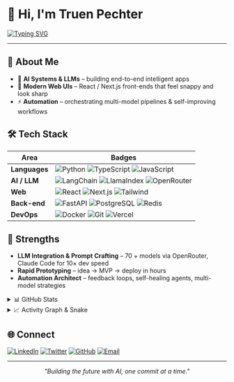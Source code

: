 # 🚀 Hi, I'm **Truen Pechter**

[![Typing SVG](https://readme-typing-svg.demolab.com?font=Fira+Code&pause=1000&color=2E9EFF&center=true&vCenter=true&width=400&lines=AI+Systems+Engineer+🧠;Web+UI+Developer+🎨;LLM+Integration+Expert+🔗)](https://git.io/typing-svg)

---

## 🌟 About Me
- 🤖 **AI Systems & LLMs** – building end-to-end intelligent apps  
- 🎨 **Modern Web UIs** – React / Next.js front-ends that feel snappy and look sharp  
- ⚡ **Automation** – orchestrating multi-model pipelines & self-improving workflows  

## 🛠 Tech Stack
| Area | Badges |
|------|--------|
| **Languages** | ![Python](https://img.shields.io/badge/-Python-3776AB?logo=python&logoColor=white) ![TypeScript](https://img.shields.io/badge/-TypeScript-007ACC?logo=typescript&logoColor=white) ![JavaScript](https://img.shields.io/badge/-JavaScript-F7DF1E?logo=javascript&logoColor=black) |
| **AI / LLM** | ![LangChain](https://img.shields.io/badge/-LangChain-1F2937?logo=chainlink&logoColor=white) ![LlamaIndex](https://img.shields.io/badge/-LlamaIndex-FF4B4B?logo=meta&logoColor=white) ![OpenRouter](https://img.shields.io/badge/-OpenRouter-FF6B6B) |
| **Web** | ![React](https://img.shields.io/badge/-React-20232A?logo=react&logoColor=61DAFB) ![Next.js](https://img.shields.io/badge/-Next.js-000?logo=nextdotjs) ![Tailwind](https://img.shields.io/badge/-Tailwind-38B2AC?logo=tailwindcss&logoColor=white) |
| **Back-end** | ![FastAPI](https://img.shields.io/badge/-FastAPI-009688?logo=fastapi&logoColor=white) ![PostgreSQL](https://img.shields.io/badge/-Postgres-316192?logo=postgresql&logoColor=white) ![Redis](https://img.shields.io/badge/-Redis-DC382D?logo=redis&logoColor=white) |
| **DevOps** | ![Docker](https://img.shields.io/badge/-Docker-2496ED?logo=docker&logoColor=white) ![Git](https://img.shields.io/badge/-Git-F05032?logo=git&logoColor=white) ![Vercel](https://img.shields.io/badge/-Vercel-000?logo=vercel) |

## 🚀 Strengths
- **LLM Integration & Prompt Crafting** – 70 + models via OpenRouter, Claude Code for 10× dev speed  
- **Rapid Prototyping** – idea → MVP → deploy in hours  
- **Automation Architect** – feedback loops, self-healing agents, multi-model strategies


<details>
<summary>📊 GitHub Stats</summary>

<p align="center">
  <img src="https://github-readme-streak-stats.herokuapp.com/?user=overtimepog&theme=tokyonight&hide_border=true" /><br/>
  <img src="https://github-readme-stats.vercel.app/api?username=overtimepog&show_icons=true&theme=tokyonight&hide_border=true&include_all_commits=true&count_private=true" /><br/>
  <img src="https://github-profile-trophy.vercel.app/?username=overtimepog&theme=tokyonight&no-frame=true&row=2&column=4" />
</p>
</details>

<details>
<summary>📈 Activity Graph & Snake</summary>

<p align="center">
  <img src="https://github-readme-activity-graph.vercel.app/graph?username=overtimepog&theme=tokyo-night&hide_border=true"/><br/>
  <img src="https://raw.githubusercontent.com/overtimepog/overtimepog/output/github-contribution-grid-snake.svg" />
</p>
</details>

## 🌐 Connect
[![LinkedIn](https://img.shields.io/badge/-LinkedIn-0077B5?logo=linkedin&logoColor=white)](https://linkedin.com/in/truenpog)
[![Twitter](https://img.shields.io/badge/-Twitter-1DA1F2?logo=twitter&logoColor=white)](https://twitter.com/overtimepog)
[![GitHub](https://img.shields.io/badge/-GitHub-181717?logo=github&logoColor=white)](https://github.com/overtimepog)
[![Email](https://img.shields.io/badge/-Email-D14836?logo=gmail&logoColor=white)](mailto:truen@overtimepog.com)

---

<p align="center"><i>"Building the future with AI, one commit at a time."</i></p>
